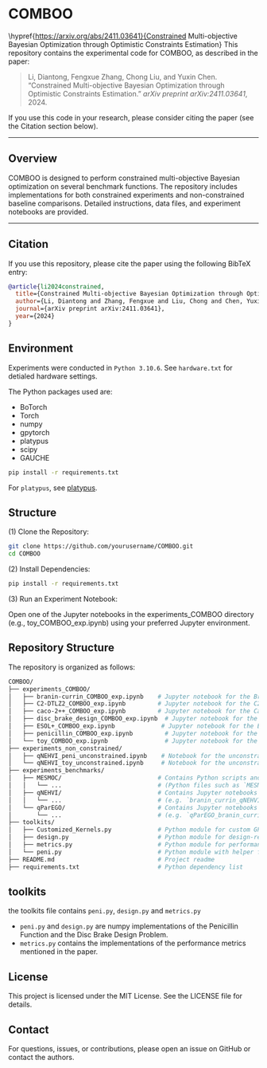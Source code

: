 # COMBOO

\hypref{https://arxiv.org/abs/2411.03641}{Constrained Multi-objective Bayesian Optimization through Optimistic Constraints Estimation}
This repository contains the experimental code for COMBOO, as described in the paper:

> Li, Diantong, Fengxue Zhang, Chong Liu, and Yuxin Chen. “Constrained Multi-objective Bayesian Optimization through Optimistic Constraints Estimation.” *arXiv preprint arXiv:2411.03641*, 2024.

If you use this code in your research, please consider citing the paper (see the Citation section below).

---

## Overview

COMBOO is designed to perform constrained multi-objective Bayesian optimization on several benchmark functions. The repository includes implementations for both constrained experiments and non-constrained baseline comparisons. Detailed instructions, data files, and experiment notebooks are provided.

---

## Citation

If you use this repository, please cite the paper using the following BibTeX entry:

```bibtex
@article{li2024constrained,
  title={Constrained Multi-objective Bayesian Optimization through Optimistic Constraints Estimation},
  author={Li, Diantong and Zhang, Fengxue and Liu, Chong and Chen, Yuxin},
  journal={arXiv preprint arXiv:2411.03641},
  year={2024}
}
```

## Environment

Experiments were conducted in `Python 3.10.6`. See `hardware.txt` for detialed hardware settings.

The Python packages used are:
- BoTorch
- Torch
- numpy
- gpytorch
- platypus
- scipy
- GAUCHE

```bash
pip install -r requirements.txt
```

For `platypus`, see  [platypus](https://platypus.readthedocs.io/en/latest/getting-started.html#installing-platypus).

## Structure

(1) Clone the Repository:

```bash
git clone https://github.com/yourusername/COMBOO.git
cd COMBOO
```

(2) Install Dependencies:

```bash
pip install -r requirements.txt
```

(3) Run an Experiment Notebook:

Open one of the Jupyter notebooks in the experiments_COMBOO directory (e.g., toy_COMBOO_exp.ipynb) using your preferred Jupyter environment.

## Repository Structure

The repository is organized as follows:

``` bash
COMBOO/
├── experiments_COMBOO/
│   ├── branin-currin_COMBOO_exp.ipynb    # Jupyter notebook for the Branin-Currin experiment
│   ├── C2-DTLZ2_COMBOO_exp.ipynb         # Jupyter notebook for the C2-DTLZ2 experiment
│   ├── caco-2++_COMBOO_exp.ipynb         # Jupyter notebook for the Caco-2++ experiment
│   ├── disc_brake_design_COMBOO_exp.ipynb  # Jupyter notebook for the Disc Brake Design experiment
│   ├── ESOL+_COMBOO_exp.ipynb             # Jupyter notebook for the ESOL+ experiment
│   ├── penicillin_COMBOO_exp.ipynb         # Jupyter notebook for the Penicillin experiment
│   └── toy_COMBOO_exp.ipynb                # Jupyter notebook for the Toy function experiment
├── experiments_non_constrained/
│   ├── qNEHVI_peni_unconstrained.ipynb    # Notebook for the unconstrained qNEHVI experiment (Penicillin)
│   └── qNEHVI_toy_unconstrained.ipynb     # Notebook for the unconstrained qNEHVI experiment (Toy function)
├── experiments_benchmarks/
│   ├── MESMOC/                           # Contains Python scripts and text files for MESMOC benchmarks
│   │   └── ...                           # (Python files such as `MESMOC_branin_currin.py`, `model.py`, etc.)
│   ├── qNEHVI/                           # Contains Jupyter notebooks for qNEHVI benchmarks
│   │   └── ...                           # (e.g. `branin_currin_qNEHVI.ipynb`, `caco2++_qNEHVI.ipynb`, etc.)
│   └── qParEGO/                          # Contains Jupyter notebooks for qParEGO benchmarks
│       └── ...                           # (e.g. `qParEGO_branin_currin.ipynb`, etc.)
├── toolkits/
│   ├── Customized_Kernels.py             # Python module for custom GP kernels
│   ├── design.py                         # Python module for design-related functions
│   ├── metrics.py                        # Python module for performance metrics
│   └── peni.py                           # Python module with helper functions for penicillin experiments
├── README.md                             # Project readme
├── requirements.txt                      # Python dependency list
```

## toolkits

the toolkits file contains  `peni.py`, `design.py` and `metrics.py`

- `peni.py` and `design.py` are numpy implementations of the Penicillin Function and the Disc Brake Design Problem.
- `metrics.py` contains the implementations of the performance metrics mentioned in the paper.

## License

This project is licensed under the MIT License. See the LICENSE file for details.

## Contact

For questions, issues, or contributions, please open an issue on GitHub or contact the authors.
